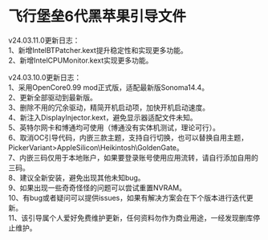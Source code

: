# 飞行堡垒6代黑苹果引导文件

v24.03.11.0更新日志：  
1、新增IntelBTPatcher.kext提升稳定性和实现更多功能。  
2、新增IntelCPUMonitor.kext实现更多功能。  

v24.03.10.0更新日志：  
1、采用OpenCore0.99 mod正式版，适配最新版Sonoma14.4。  
2、更新全部驱动到最新版。  
3、删除不用的冗余驱动，精简开机启动项，加快开机启动速度。  
4、新注入DisplayInjector.kext，避免显示器适配文件未知。  
5、英特尔网卡和博通均可使用（博通没有实体机测试，理论可行）。  
6、取消OC引导代码，内嵌三款主题，支持自行切换，也可以替换自用主题，PickerVariant>AppleSilicon\Heikintosh\GoldenGate。  
7、内嵌三码仅用于本地账户，如果要登录账号使用应用流转，请自行添加自用的三码。  
8、建议全新安装，避免出现其他未知bug。  
9、如果出现一些奇奇怪怪的问题可以尝试重置NVRAM。  
10、有bug或者疑问可以提供issues，如果有解决方案会在下个版本进行迭代更新。  
11、该引导属个人爱好免费维护更新，任何资料勿作为商业用途，一经发现删库停止维护。  
